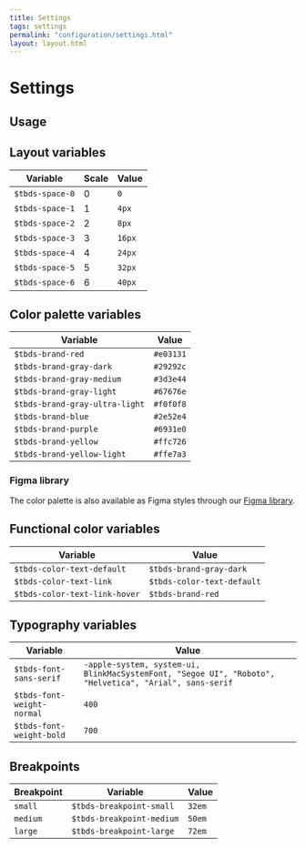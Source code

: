 ```yaml
---
title: Settings
tags: settings
permalink: "configuration/settings.html"
layout: layout.html
---
```

# Settings

## Usage

## Layout variables

| Variable        | Scale | Value   |
| --------------- | ----- | ------- |
| `$tbds-space-0` | 0     | `0`     |
| `$tbds-space-1` | 1     | `4px`   |
| `$tbds-space-2` | 2     | `8px`   |
| `$tbds-space-3` | 3     | `16px`  |
| `$tbds-space-4` | 4     | `24px`  |
| `$tbds-space-5` | 5     | `32px`  |
| `$tbds-space-6` | 6     | `40px`  |

## Color palette variables

| Variable                       | Value     |
| ------------------------------ | --------- |
| `$tbds-brand-red`              | `#e03131` |
| `$tbds-brand-gray-dark`        | `#29292c` |
| `$tbds-brand-gray-medium`      | `#3d3e44` |
| `$tbds-brand-gray-light`       | `#67676e` |
| `$tbds-brand-gray-ultra-light` | `#f0f0f8` |
| `$tbds-brand-blue`             | `#2e52e4` |
| `$tbds-brand-purple`           | `#6931e0` |
| `$tbds-brand-yellow`           | `#ffc726` |
| `$tbds-brand-yellow-light`     | `#ffe7a3` |

### Figma library

The color palette is also available as Figma styles through our
[Figma library][tbds-figma-library].

[tbds-figma-library]: https://tbot.io/tbds-figma-library

## Functional color variables

| Variable                      | Value                      |
| ----------------------------- | -------------------------- |
| `$tbds-color-text-default`    | `$tbds-brand-gray-dark`    |
| `$tbds-color-text-link`       | `$tbds-color-text-default` |
| `$tbds-color-text-link-hover` | `$tbds-brand-red`          |

## Typography variables

| Variable                   | Value                                                                                                  |
| -------------------------- | ------------------------------------------------------------------------------------------------------ |
| `$tbds-font-sans-serif`    | `-apple-system, system-ui, BlinkMacSystemFont, "Segoe UI", "Roboto", "Helvetica", "Arial", sans-serif` |
| `$tbds-font-weight-normal` | `400`                                                                                                  |
| `$tbds-font-weight-bold`   | `700`                                                                                                  |

## Breakpoints

| Breakpoint | Variable                  | Value  |
| ---------- | ------------------------- | ------ |
| `small`    | `$tbds-breakpoint-small`  | `32em` |
| `medium`   | `$tbds-breakpoint-medium` | `50em` |
| `large`    | `$tbds-breakpoint-large`  | `72em` |
